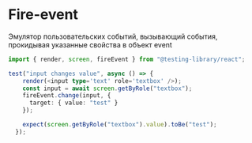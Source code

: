# Fire-event

Эмулятор пользовательских событий, вызывающий события, прокидывая указанные свойства в объект event

```typescript
import { render, screen, fireEvent } from "@testing-library/react";

test("input changes value", async () => {
    render(<input type='text' role='textbox' />);
    const input = await screen.getByRole("textbox");
    fireEvent.change(input, {
      target: { value: "test" }
    });

    expect(screen.getByRole("textbox").value).toBe("test");
  });
```
